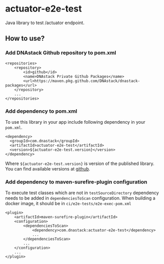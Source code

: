 # actuator-e2e-test
Java library to test /actuator endpoint.

## How to use?

### Add DNAstack Github repository to pom.xml

```
<repositories>
    <repository>
        <id>github</id>
        <name>DNAstack Private Github Packages</name>
        <url>https://maven.pkg.github.com/DNAstack/dnastack-packages</url>
    </repository>
    ...
</repositories>
```

### Add dependency to pom.xml

To use this library in your app include following dependency in your `pom.xml`.

```
<dependency>
  <groupId>com.dnastack</groupId>
  <artifactId>actuator-e2e-test</artifactId>
  <version>${actuator-e2e-test.version}</version>
</dependency>
```

Where `${actuator-e2e-test.version}` is version of the published library. You can find available versions at [github](https://github.com/DNAstack/dnastack-packages/packages/790648).

### Add dependency to maven-surefire-plugin configuration

To execute test classes which are not in `testSourceDirectory` dependency needs to be added in `dependenciesToScan` configuration.
When building a docker image, it should be in `ci/e2e-tests/e2e-exec-pom.xml`

```
<plugin>
    <artifactId>maven-surefire-plugin</artifactId>
    <configuration>
        <dependenciesToScan>
            <dependency>com.dnastack:actuator-e2e-test</dependency>
            ...
        </dependenciesToScan>
        ...
    </configuration>
    ...
</plugin>
```

